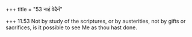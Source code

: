 +++
title = "53 नाहं वेदैर्न"

+++
11.53 Not by study of the scriptures, or by austerities, not by gifts or
sacrifices, is it possible to see Me as thou hast done.
